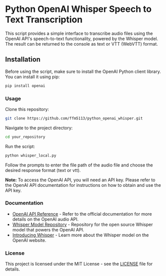 # Python OpenAI Whisper Speech to Text Transcription

This script provides a simple interface to transcribe audio files using the OpenAI API's speech-to-text functionality, powered by the Whisper model. The result can be returned to the console as text or VTT (WebVTT) format.

## Installation

Before using the script, make sure to install the OpenAI Python client library. You can install it using pip:

```bash
pip install openai
```

### Usage

Clone this repository:

```bash
git clone https://github.com/ffm5113/python_openai_whisper.git
```

Navigate to the project directory:

```bash
cd your_repository
```

Run the script:

```bash
python whisper_local.py
```

Follow the prompts to enter the file path of the audio file and choose the desired response format (text or vtt).

**Note:** To access the OpenAI API, you will need an API key. Please refer to the OpenAI API documentation for instructions on how to obtain and use the API key.

### Documentation

- [OpenAI API Reference](https://platform.openai.com/docs/api-reference/audio) - Refer to the official documentation for more details on the OpenAI audio API.
- [Whisper Model Repository](https://github.com/openai/whisper) - Repository for the open source Whisper model that powers the OpenAI API.
- [Introducing Whisper](https://openai.com/index/whisper/) - Learn more about the Whisper model on the OpenAI website.

### License

This project is licensed under the MIT License - see the [LICENSE](LICENSE) file for details.
